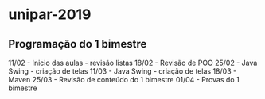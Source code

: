 # unipar-2019

## Programação do 1 bimestre
11/02 - Inicio das aulas - revisão listas
18/02 - Revisão de POO
25/02 - Java Swing - criação de telas
11/03 - Java Swing - criação de telas
18/03 - Maven
25/03 - Revisão de conteúdo do 1 bimestre
01/04 - Provas do 1 bimestre
